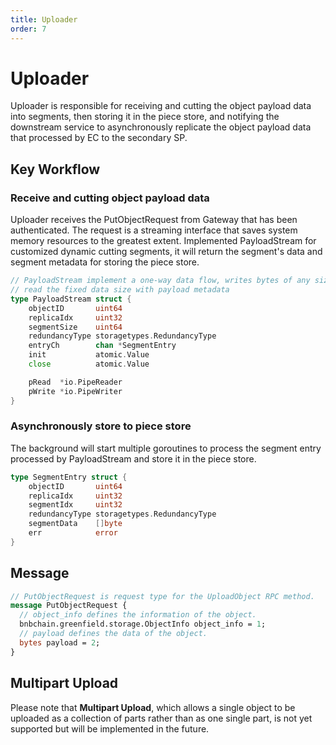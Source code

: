 ```yaml
---
title: Uploader
order: 7
---
```


# Uploader

Uploader is responsible for receiving and cutting the object payload data into segments, then storing it in the piece 
store, and notifying the downstream service to asynchronously replicate the object payload data that processed by EC 
to the secondary SP.

## Key Workflow

### Receive and cutting object payload data

Uploader receives the PutObjectRequest from Gateway that has been authenticated. The request is a streaming interface 
that saves system memory resources to the greatest extent. Implemented PayloadStream for customized dynamic cutting 
segments, it will return the segment's data and segment metadata for storing the piece store.

```go
// PayloadStream implement a one-way data flow, writes bytes of any size
// read the fixed data size with payload metadata
type PayloadStream struct {
	objectID       uint64
	replicaIdx     uint32
	segmentSize    uint64
	redundancyType storagetypes.RedundancyType
	entryCh        chan *SegmentEntry
	init           atomic.Value
	close          atomic.Value

	pRead  *io.PipeReader
	pWrite *io.PipeWriter
}
```

### Asynchronously store to piece store 

The background will start multiple goroutines to process the segment entry processed by PayloadStream and store it in 
the piece store.

```go
type SegmentEntry struct {
	objectID       uint64
	replicaIdx     uint32
	segmentIdx     uint32
	redundancyType storagetypes.RedundancyType
	segmentData    []byte
	err            error
}
```

## Message

```protobuf
// PutObjectRequest is request type for the UploadObject RPC method.
message PutObjectRequest {
  // object_info defines the information of the object.
  bnbchain.greenfield.storage.ObjectInfo object_info = 1;
  // payload defines the data of the object.
  bytes payload = 2;
}
```

## Multipart Upload

Please note that **Multipart Upload**, which allows a single object to be uploaded as a collection of parts rather than as one single part, is not yet supported but will be implemented in the future.